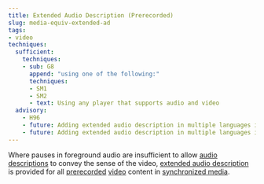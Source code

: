 ```yaml
---
title: Extended Audio Description (Prerecorded)
slug: media-equiv-extended-ad
tags:
- video
techniques:
  sufficient:
    techniques:
    - sub: G8
      append: "using one of the following:"
      techniques:
      - SM1
      - SM2
      - text: Using any player that supports audio and video
  advisory:
    - H96
    - future: Adding extended audio description in multiple languages in SMIL 1.0
    - future: Adding extended audio description in multiple languages in SMIL 2.0
---
```


Where pauses in foreground audio are insufficient to allow <a href="http://www.w3.org/TR/2008/REC-WCAG20-20081211/#audiodescdef" class="termref">audio descriptions</a> to convey the sense of the video, <a href="http://www.w3.org/TR/2008/REC-WCAG20-20081211/#extended-addef" class="termref">extended audio description</a> is provided for all <a href="http://www.w3.org/TR/2008/REC-WCAG20-20081211/#prerecordeddef" class="termref">prerecorded</a> <a href="http://www.w3.org/TR/2008/REC-WCAG20-20081211/#videodef" class="termref">video</a> content in <a href="http://www.w3.org/TR/2008/REC-WCAG20-20081211/#synchronizedmediadef" class="termref">synchronized media</a>.